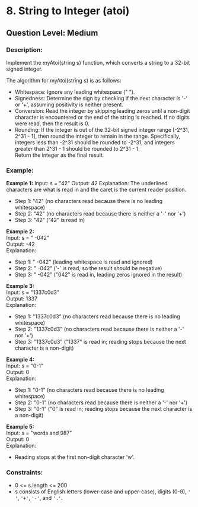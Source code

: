 # 8. String to Integer (atoi)
## Question Level: Medium
### Description:
Implement the myAtoi(string s) function, which converts a string to a 32-bit signed integer.

The algorithm for myAtoi(string s) is as follows:

- Whitespace: Ignore any leading whitespace (" ").
- Signedness: Determine the sign by checking if the next character is '-' or '+', assuming positivity is neither present.
- Conversion: Read the integer by skipping leading zeros until a non-digit character is encountered or the end of the string is reached. If no digits were read, then the result is 0.
- Rounding: If the integer is out of the 32-bit signed integer range [-2^31, 2^31 - 1], then round the integer to remain in the range. Specifically, integers less than -2^31 should be rounded to -2^31, and integers greater than 2^31 - 1 should be rounded to 2^31 - 1.
<br>Return the integer as the final result.

### Example:
<b>Example 1:</b>
Input: s = "42"
Output: 42
Explanation:
The underlined characters are what is read in and the caret is the current reader position.
- Step 1: "42" (no characters read because there is no leading whitespace)
- Step 2: "42" (no characters read because there is neither a '-' nor '+')
- Step 3: "42" ("42" is read in)

<b>Example 2:</b><br>
Input: s = " -042"<br>
Output: -42<br>
Explanation:<br>
- Step 1: "   -042" (leading whitespace is read and ignored)
- Step 2: "   -042" ('-' is read, so the result should be negative)
- Step 3: "   -042" ("042" is read in, leading zeros ignored in the result)

<b>Example 3:</b><br>
Input: s = "1337c0d3"<br>
Output: 1337<br>
Explanation:
- Step 1: "1337c0d3" (no characters read because there is no leading whitespace)
- Step 2: "1337c0d3" (no characters read because there is neither a '-' nor '+')
- Step 3: "1337c0d3" ("1337" is read in; reading stops because the next character is a non-digit)

<b>Example 4:</b><br>
Input: s = "0-1"<br>
Output: 0<br>
Explanation:
- Step 1: "0-1" (no characters read because there is no leading whitespace)
- Step 2: "0-1" (no characters read because there is neither a '-' nor '+')
- Step 3: "0-1" ("0" is read in; reading stops because the next character is a non-digit)

<b>Example 5:</b><br>
Input: s = "words and 987"<br>
Output: 0<br>
Explanation:
- Reading stops at the first non-digit character 'w'.

### Constraints:
- 0 <= s.length <= 200
- s consists of English letters (lower-case and upper-case), digits (0-9), ``' '``, ``'+'``, ``'-'``, and ``'.'``.